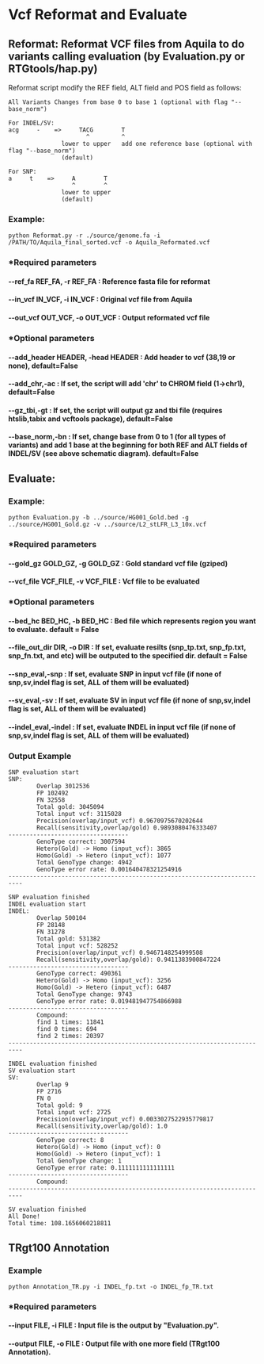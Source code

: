 # Vcf Reformat and Evaluate
## Reformat: Reformat VCF files from Aquila to do variants calling evaluation (by Evaluation.py or RTGtools/hap.py) 
Reformat script modify the REF field, ALT field and POS field as follows:
```
All Variants Changes from base 0 to base 1 (optional with flag "--base_norm")

For INDEL/SV:
acg     -    =>     TACG        T
                      ^         ^
               lower to upper   add one reference base (optional with flag "--base_norm")
               (default)   

For SNP:
a     t    =>     A        T
                  ^        ^
               lower to upper 
               (default)
```
### Example:
```
python Reformat.py -r ./source/genome.fa -i /PATH/TO/Aquila_final_sorted.vcf -o Aquila_Reformated.vcf 
```
### *Required parameters
#### --ref_fa REF_FA, -r REF_FA : Reference fasta file for reformat
#### --in_vcf IN_VCF, -i IN_VCF : Original vcf file from Aquila
#### --out_vcf OUT_VCF, -o OUT_VCF : Output reformated vcf file
### *Optional parameters
#### --add_header HEADER, -head HEADER : Add header to vcf (38,19 or none), default=False
#### --add_chr,-ac : If set, the script will add 'chr' to CHROM field (1->chr1), default=False
#### --gz_tbi,-gt : If set, the script will output gz and tbi file (requires htslib,tabix and vcftools package), default=False
#### --base_norm,-bn : If set, change base from 0 to 1 (for all types of variants) and add 1 base at the beginning for both REF and ALT fields of INDEL/SV (see above schematic diagram). default=False 

## Evaluate:
### Example:
```
python Evaluation.py -b ../source/HG001_Gold.bed -g ../source/HG001_Gold.gz -v ../source/L2_stLFR_L3_10x.vcf
```
### *Required parameters
#### --gold_gz GOLD_GZ, -g GOLD_GZ : Gold standard vcf file (gziped)
#### --vcf_file VCF_FILE, -v VCF_FILE : Vcf file to be evaluated
### *Optional parameters
#### --bed_hc BED_HC, -b BED_HC : Bed file which represents region you want to evaluate. default = False
#### --file_out_dir DIR, -o DIR : If set, evaluate resilts (snp_tp.txt, snp_fp.txt, snp_fn.txt, and etc) will be outputed to the specified dir. default = False
#### --snp_eval,-snp : If set, evaluate SNP in input vcf file (if none of snp,sv,indel flag is set, ALL of them will be evaluated)
#### --sv_eval,-sv : If set, evaluate SV in input vcf file (if none of snp,sv,indel flag is set, ALL of them will be evaluated)
#### --indel_eval,-indel : If set, evaluate INDEL in input vcf file (if none of snp,sv,indel flag is set, ALL of them will be evaluated)
### Output Example
```
SNP evaluation start
SNP:
        Overlap 3012536
        FP 102492
        FN 32558
        Total gold: 3045094
        Total input vcf: 3115028
        Precision(overlap/input_vcf) 0.9670975670202644
        Recall(sensitivity,overlap/gold) 0.9893080476333407
----------------------------------
        GenoType correct: 3007594
        Hetero(Gold) -> Homo (input_vcf): 3865
        Homo(Gold) -> Hetero (input_vcf): 1077
        Total GenoType change: 4942
        GenoType error rate: 0.001640478321254916
--------------------------------------------------------------------------

SNP evaluation finished
INDEL evaluation start
INDEL:
        Overlap 500104
        FP 28148
        FN 31278
        Total gold: 531382
        Total input vcf: 528252
        Precision(overlap/input_vcf) 0.9467148254999508
        Recall(sensitivity,overlap/gold): 0.9411383900847224
----------------------------------
        GenoType correct: 490361
        Hetero(Gold) -> Homo (input_vcf): 3256
        Homo(Gold) -> Hetero (input_vcf): 6487
        Total GenoType change: 9743
        GenoType error rate: 0.019481947754866988
----------------------------------
        Compound:
        find 1 times: 11841
        find 0 times: 694
        find 2 times: 20397
--------------------------------------------------------------------------

INDEL evaluation finished
SV evaluation start
SV:
        Overlap 9
        FP 2716
        FN 0
        Total gold: 9
        Total input vcf: 2725
        Precision(overlap/input_vcf) 0.0033027522935779817
        Recall(sensitivity,overlap/gold): 1.0
----------------------------------
        GenoType correct: 8
        Hetero(Gold) -> Homo (input_vcf): 0
        Homo(Gold) -> Hetero (input_vcf): 1
        Total GenoType change: 1
        GenoType error rate: 0.1111111111111111
----------------------------------
        Compound:
--------------------------------------------------------------------------

SV evaluation finished
All Done!
Total time: 108.1656060218811
```

## TRgt100 Annotation
### Example
```
python Annotation_TR.py -i INDEL_fp.txt -o INDEL_fp_TR.txt
```
### *Required parameters
#### --input FILE, -i FILE : Input file is the output by "Evaluation.py". 
#### --output FILE, -o FILE : Output file with one more field (TRgt100 Annotation). 
